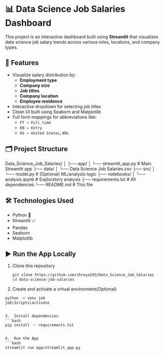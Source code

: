 # 📊 Data Science Job Salaries Dashboard

This project is an interactive dashboard built using **Streamlit** that visualizes data science job salary trends across various roles, locations, and company types.

## 🚀 Features

- Visualize salary distribution by:
  - **Employment type**
  - **Company size**
  - **Job titles**
  - **Company location**
  - **Employee residence**
- Interactive dropdown for selecting job titles
- Clean UI built using Seaborn and Matplotlib
- Full form mappings for abbreviations like:
  - `FT → Full_time`
  - `EN → Entry`
  - `US → United States`, etc.

## 🗂️ Project Structure

Data_Science_Job_Salaries/
│
├── app/
│ └── streamlit_app.py # Main Streamlit app
├── data/
│ └── Data Science Job Salaries.csv
├── src/
│ └── model.py # (Optional) ML/analysis logic
├── notebooks/
│ └── analysis.ipynb # Exploratory analysis
├── requirements.txt # All dependencies
└── README.md # This file


## 🛠️ Technologies Used

- Python 🐍
- Streamlit 📈
- Pandas
- Seaborn
- Matplotlib

## ▶️ Run the App Locally

1. Clone this repository  
   ```bash
   git clone https://github.com/shreya293/Data_Science_Job_Salaries
   cd data-science-job-salaries

2.  Create and activate a virtual environment(Optional)
   ```bash
   python -m venv job
   job\Scripts\activate


3.  Install dependencies
   ```bash
   pip install -r requirements.txt


4.  Run the App
   ```bash
   streamlit run app/streamlit_app.py



